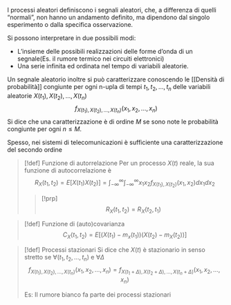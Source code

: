 I processi aleatori definiscono i segnali aleatori, che, a differenza di quelli “normali”, non hanno un andamento definito, ma dipendono dal singolo esperimento o dalla specifica osservazione.

Si possono interpretare in due possibili modi:
- L’insieme delle possibili realizzazioni delle forme d’onda di un segnale(Es. il rumore termico nei circuiti elettronici)
- Una serie infinita ed ordinata nel tempo di variabili aleatorie.

Un segnale aleatorio inoltre si può caratterizzare conoscendo le [[Densità di probabilità]] congiunte per ogni n-upla di tempi $t_{1}, t_{2}, \ldots, t_{n}$ delle variabili aleatorie $X(t_{1}), X(t_{2}), \ldots , X(t_{n})$
$$f_{X(t_{1}), X(t_{2}),\ldots, X(t_{n})}(x_{1},x_{2},\ldots, x_{n})$$
Si dice che una caratterizzazione è di ordine $M$ se sono note le probabilità congiunte per ogni $n\le M$.

Spesso, nei sistemi di telecomunicazioni è sufficiente una caratterizzazione del secondo ordine

>[!def] Funzione di autorrelazione
>Per un processo $X(t)$ reale, la sua funzione di autocorrelazione è
$$R_{X}(t_{1}, t_{2})=E[X(t_{1})X(t_{2})]=\int_{-\infty}^{\infty}\int_{-\infty}^{\infty}x_{1}x_{2}f_{X(t_{1}),X(t_{2})}(x_{1},x_{2})dx_{1}dx_{2}$$
>>[!prp]
>>$$R_X(t_{1},t_{2})=R_X(t_2,t_1)$$

>[!def] Funzione di (auto)covarianza
>$$C_{X}(t_1,t_{2})=E[(X(t_1)-m_x(t_{1}))(X(t_2)-m_X(t_2))]$$

>[!def] Processi stazionari
>Si dice che $X(t)$ è stazionario in senso stretto se $\forall(t_1,t_2,\ldots,t_{n}) \mbox{ e }\forall \Delta$ 
>$$f_{X(t_1),X(t_2),\ldots,X(t_{n})}(x_1,x_2,\ldots,x_n)=f_{X(t_1+\Delta),X(t_2+\Delta),\ldots, X(t_n+\Delta)}(x_1,x_2,\ldots,x_{n})$$
>
>Es: Il rumore bianco fa parte dei processi stazionari

> 


